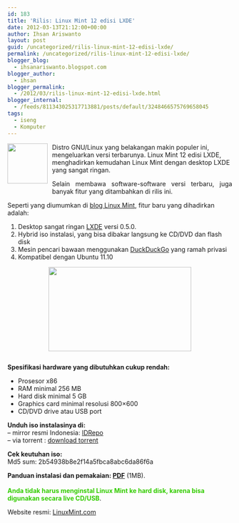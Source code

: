 ```yaml
---
id: 183
title: 'Rilis: Linux Mint 12 edisi LXDE'
date: 2012-03-13T21:12:00+00:00
author: Ihsan Ariswanto
layout: post
guid: /uncategorized/rilis-linux-mint-12-edisi-lxde/
permalink: /uncategorized/rilis-linux-mint-12-edisi-lxde/
blogger_blog:
  - ihsanariswanto.blogspot.com
blogger_author:
  - ihsan
blogger_permalink:
  - /2012/03/rilis-linux-mint-12-edisi-lxde.html
blogger_internal:
  - /feeds/811343025317713881/posts/default/3248466575769658045
tags:
  - iseng
  - Komputer
---
```

[<img src="http://3.bp.blogspot.com/-A-kX-NV8IpQ/T199mAW9dXI/AAAAAAAAAmU/YaRZjjH6OvU/s320/mint.png" style="float:left; margin:0 10px 10px 0;cursor:pointer; cursor:hand;width: 90px; height: 90px;" alt="" id="BLOGGER_PHOTO_ID_5719428143668622706" border="0" />](http://3.bp.blogspot.com/-A-kX-NV8IpQ/T199mAW9dXI/AAAAAAAAAmU/YaRZjjH6OvU/s1600/mint.png)Distro GNU/Linux yang belakangan makin populer ini, mengeluarkan versi terbarunya. Linux Mint 12 edisi LXDE, menghadirkan kemudahan Linux Mint dengan desktop LXDE yang sangat ringan.

<div style="text-align: justify;">
  Selain membawa software-software versi terbaru, juga banyak fitur yang ditambahkan di rilis ini.<a name='more'></a></p>
</div>

Seperti yang diumumkan di [blog Linux Mint](http://blog.linuxmint.com/?p=1937), fitur baru yang dihadirkan adalah:

  1. Desktop sangat ringan [LXDE](http://www.lxde.org/) versi 0.5.0.
  2. Hybrid iso instalasi, yang bisa dibakar langsung ke CD/DVD dan flash disk
  3. Mesin pencari bawaan menggunakan [DuckDuckGo](http://duckduckgo.com/) yang ramah privasi
  4. Kompatibel dengan Ubuntu 11.10

[<img src="http://1.bp.blogspot.com/-nKnclIrJKkg/T1-DlhhFtkI/AAAAAAAAAmg/L5dVPCVCN0I/s320/thumb_lisa.png" style="display:block; margin:0px auto 10px; text-align:center;cursor:pointer; cursor:hand;width: 320px; height: 189px;" alt="" id="BLOGGER_PHOTO_ID_5719434732459374146" border="0" />](http://1.bp.blogspot.com/-nKnclIrJKkg/T1-DlhhFtkI/AAAAAAAAAmg/L5dVPCVCN0I/s1600/thumb_lisa.png)  
<span style="font-weight: bold;">Spesifikasi hardware yang dibutuhkan cukup rendah:</span>

  * Prosesor x86
  * RAM minimal 256 MB
  * Hard disk minimal 5 GB
  * Graphics card minimal resolusi 800×600
  * CD/DVD drive atau USB port

<span style="font-weight: bold;">Unduh iso instalasinya di:</span>  
&#8211; mirror resmi Indonesia: [IDRepo](http://linuxmint.idrepo.or.id/linuxmint/linuxmint.com//stable/12/linuxmint-12-lxde-cd-32bit.iso)  
&#8211; via torrent : [download torrent](http://torrents.linuxmint.com/torrents/linuxmint-12-lxde-cd-32bit.iso.torrent)

<span style="font-weight: bold;">Cek keutuhan iso: </span>  
Md5 sum: 2b54938b8e2f14a5fbca8abc6da86f6a

<span style="font-weight: bold;">Panduan instalasi dan pemakaian: <a href="http://ftp.heanet.ie/pub/linuxmint.com/docs/user-guide/english_lxde_11.0.pdf">PDF</a></span> (1MB).  
<span style="color: rgb(255, 0, 0); font-weight: bold;"><br /><span style="color: rgb(51, 204, 0);">Anda tidak harus menginstal Linux Mint ke hard disk, karena bisa digunakan secara live CD/USB</span></span>.

Website resmi: [LinuxMint.com](http://www.blogger.com/http;//www.linuxmint.com)